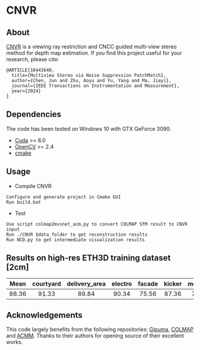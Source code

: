 # CNVR

## About
[CNVR](https://xplorestaging.ieee.org/document/10443640) is a viewing ray restriction and CNCC guided multi-view stereo method for depth map estimation. If you find this project useful for your research, please cite:  

```
@ARTICLE{10443640,
  title={Multiview Stereo via Noise Suppression PatchMatch}, 
  author={Chen, Jun and Zhu, Aoyu and Yu, Yang and Ma, Jiayi},
  journal={IEEE Transactions on Instrumentation and Measurement}, 
  year={2024}
}
```

## Dependencies
The code has been tested on Windows 10 with GTX GeForce 3090.  
* [Cuda](https://developer.nvidia.com/zh-cn/cuda-downloads) >= 6.0
* [OpenCV](https://opencv.org/) >= 2.4
* [cmake](https://cmake.org/)

## Usage

* Compile CNVR
``` 
Configure and generate project in Cmake GUI
Run build.bat
```

* Test 
``` 
Use script colmap2mvsnet_acm.py to convert COLMAP SfM result to CNVR input   
Run ./CNVR $data_folder to get reconstruction results
Run NCD.py to get intermediate visualization results
```

## Results on high-res ETH3D training dataset [2cm]

| Mean   | courtyard | delivery_area | electro | facade | kicker | meadow | office | pipes  | playgroud | relief | relief_2 | terrace | terrains |
|:------:|:---------:|:-------------:|:-------:|:------:|:------:|:------:|:------:|:------:|:---------:|:------:|:--------:|:-------:|:--------:|
| 86.36  |   91.33   |     89.84     |  90.34  |  75.56 |  87.36 | 78.97  |  81.19 | 86.76  |   78.74   |  89.30 |   88.58  |  90.45	|  94.33   |


## Acknowledgements
This code largely benefits from the following repositories: [Gipuma](https://github.com/kysucix/gipuma), [COLMAP](https://colmap.github.io/) and [ACMM](https://github.com/GhiXu/ACMM). Thanks to their authors for opening source of their excellent works.
